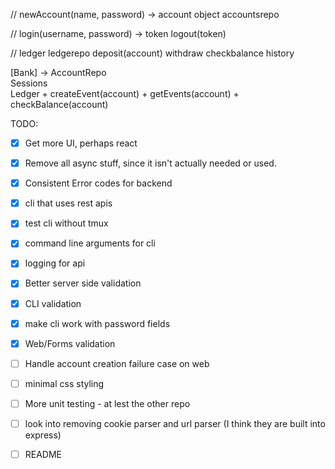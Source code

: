 
// 
newAccount(name, password) -> account object
accountsrepo

//
login(username, password) -> token
logout(token)


// ledger
ledgerepo
deposit(account)
withdraw
checkbalance
history


[Bank] -> AccountRepo
       \
        Sessions
       \
        Ledger
          + createEvent(account)
          + getEvents(account)
          + checkBalance(account)


TODO:
  * [x] Get more UI, perhaps react
  * [x] Remove all async stuff, since it isn't actually needed or used.
  * [x] Consistent Error codes for backend
  * [x] cli that uses rest apis
  * [x] test cli without tmux
  * [x] command line arguments for cli
  * [x] logging for api
  * [x] Better server side validation
  * [x] CLI validation
  * [x] make cli work with password fields
  * [x] Web/Forms validation
  * [ ] Handle account creation failure case on web
  * [ ] minimal css styling
  * [ ] More unit testing - at lest the other repo
  * [ ] look into removing cookie parser and url parser (I think they are built into express)
  * [ ] README


